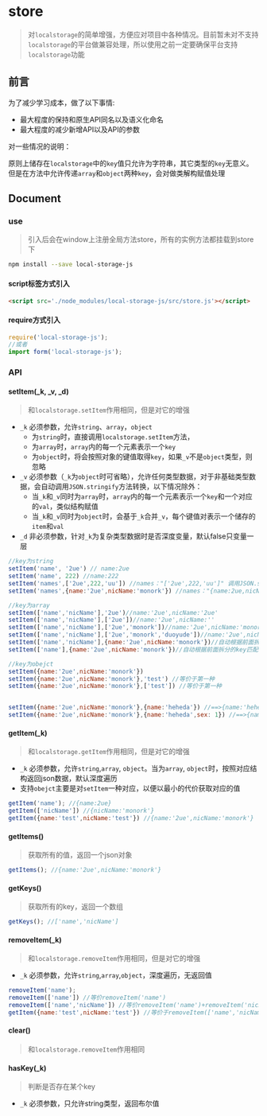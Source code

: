 # store

> 对`localstorage`的简单增强，方便应对项目中各种情况。目前暂未对不支持`localstorage`的平台做兼容处理，所以使用之前一定要确保平台支持`localstorage`功能

## 前言

为了减少学习成本，做了以下事情:

- 最大程度的保持和原生API同名以及语义化命名
- 最大程度的减少新增API以及API的参数

对一些情况的说明：

原则上储存在`localstorage`中的`key`值只允许为字符串，其它类型的`key`无意义。但是在方法中允许传递`array`和`object`两种`key`，会对做类解构赋值处理

## Document

### use

> 引入后会在window上注册全局方法store，所有的实例方法都挂载到store下

``` bash
npm install --save local-storage-js
```

#### script标签方式引入

``` html
<script src='./node_modules/local-storage-js/src/store.js'></script>
```

#### require方式引入

``` javascript
require('local-storage-js');
//或者
import form('local-storage-js');
```

### API

#### setItem(_k, _v, _d)

> 和`localstorage.setItem`作用相同，但是对它的增强

- `_k` 必须参数，允许`string`、`array`，`object`
    - 为`string`时，直接调用`localstorage.setItem`方法，
    - 为`array`时，`array`内的每一个元素表示一个`key`
    - 为`object`时，将会按照对象的键值取得`key`，如果`_v`不是`object`类型，则忽略
- `_v` 必须参数（`_k`为`object`时可省略），允许任何类型数据，对于非基础类型数据，会自动调用`JSON.stringify`方法转换，以下情况除外：
    - 当`_k`和`_v`同时为`array`时，`array`内的每一个元素表示一个`key`和一个对应的`val`，类似结构赋值
    - 当`_k`和`_v`同时为`object`时，会基于`_k`合并`_v`，每个键值对表示一个储存的`item`和`val`
- `_d` 非必须参数，针对`_k`为复杂类型数据时是否深度变量，默认false只变量一层

``` javascript
//key为string
setItem('name', '2ue') // name:2ue
setItem('name', 222) //name:222
setItem('names',['2ue',222,'uu']) //names："['2ue',222,'uu']" 调用JSON.stringify()方法
setItem('names',{name:'2ue',nicName:'monork'}) //names："{name:2ue,nicName:'monork'}" 调用JSON.stringify()方法

//key为array
setItem(['name','nicName'],'2ue')//name:'2ue',nicName:'2ue'
setItem(['name','nicName'],['2ue'])//name:'2ue',nicName:''
setItem(['name','nicName'],['2ue','monork'])//name:'2ue',nicName:'monork'
setItem(['name','nicName'],['2ue','monork','duoyude'])//name:'2ue',nicName:'monork'
setItem(['name','nicName'],{name:'2ue',nicName:'monork'})//自动根据前面拆分的key匹配{name:'2ue',nicName:'monork'}中相同的key值==>name:'2ue',nicName:'monork'
setItem(['name'],{name:'2ue',nicName:'monork'})//自动根据前面拆分的key匹配{name:'2ue',nicName:'monork'}中相同的key值==>name:'2ue'

//key为obejct
setItem({name:'2ue',nicName:'monork'})
setItem({name:'2ue',nicName:'monork'},'test') //等价于第一种
setItem({name:'2ue',nicName:'monork'},['test']) //等价于第一种


setItem({name:'2ue',nicName:'monork'},{name:'heheda'}) //==>{name:'heheda',nicName:'monork'}
setItem({name:'2ue',nicName:'monork'},{name:'heheda',sex: 1}) //==>{name:'heheda',nicName:'monork'}
```

#### getItem(_k)

> 和`localstorage.getItem`作用相同，但是对它的增强

- `_k` 必须参数，允许`string`,`array`, `object`。当为`array`, `object`时，按照对应结构返回json数据，默认深度遍历
- 支持`obejct`主要是对`setItem`一种对应，以便以最小的代价获取对应的值

``` javascript
getItem('name'); //{name:2ue}
getItem(['nicName']) //{nicName:'monork'}
getItem({name:'test',nicName:'test'}) //{name:'2ue',nicName:'monork'}
```
#### getItems()

> 获取所有的值，返回一个json对象

``` javascript
getItems(); //{name:'2ue',nicName:'monork'}
```

#### getKeys()

> 获取所有的key，返回一个数组

``` javascript
getKeys(); //['name','nicName']
```
#### removeItem(_k)

> 和`localstorage.removeItem`作用相同，但是对它的增强

- `_k` 必须参数，允许`string`,`array`,`object`，深度遍历，无返回值

``` javascript
removeItem('name');
removeItem(['name']) //等价removeItem('name')
removeItem(['name','nicName']) //等价removeItem('name')+removeItem('nicName');
getItem({name:'test',nicName:'test'}) //等价于removeItem(['name','nicName'])
```

#### clear()

> 和`localstorage.removeItem`作用相同


#### hasKey(_k)

> 判断是否存在某个key

- `_k` 必须参数，只允许string类型，返回布尔值
